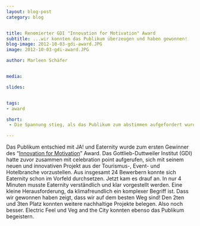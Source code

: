 ```yaml
---
layout: blog-post
category: blog


title: Renomierter GDI "Innovation for Motivation" Award
subtitle: ...wir konnten das Publikum überzeugen und haben gewonnen!
blog-image: 2012-10-03-gdi-award.JPG
image: 2012-10-03-gdi-award.JPG

author: Marleen Schäfer


media: 

slides:


tags:
- award

short:
 - Die Spannung stieg, als das Publikum zum abstimmen aufgefordert wurde. Kurz bevor wurden die finalen 6 innovativen Projekte aus der Gastronomiebranche vorgestellt. Hatte Manuel Klarmann es geschafft die Idee von Eaternity einfach und überzeugend zu vermitteln?

---
```



Das Publikum entschied mit JA! und Eaternity wurde zum ersten Gewinner des “[Innovation for Motivation][1]” Award. Das Gottlieb-Duttweiler Institut (GDI) hatte zuvor zusammen mit celebration point aufgerufen, sich mit seinem neuen und innovativen Projekt aus der Tourismus-, Event- und Hotelbranche vorzustellen. Aus insgesamt 24 Bewerbern konnte sich Eaternity schon im Vorfeld durchsetzen. Jetzt kam es drauf an. In nur 4 Minuten musste Eaternity verständlich und klar vorgestellt werden. 
Eine kleine Herausforderung, da klimafreundlich ein komplexer Begriff ist. Dass wir gewonnen haben zeigt, dass wir auf dem besten Weg sind! Den 2ten und 3ten Platz konnten weitere nachhaltige Projekte belegen. Also noch besser. Electric Feel und Veg and the City konnten ebenso das Publikum begeistern.  


[1]: http://www.innovation4motivation.ch/home